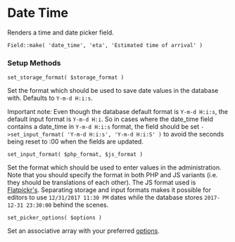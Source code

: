 # Date Time

Renders a time and date picker field.

`Field::make( 'date_time', 'eta', 'Estimated time of arrival' )`

### Setup Methods

`set_storage_format( $storage_format )`

Set the format which should be used to save date values in the database with. Defaults to `Y-m-d H:i:s`.

Important note: Even though the database default format is `Y-m-d H:i:s`, the default input format is `Y-m-d H:i`. So in cases where the date_time field contains a date_time in `Y-m-d H:i:s` format, the field should be set `->set_input_format( 'Y-m-d H:i:s', 'Y-m-d H:i:S' )` to avoid the seconds being reset to :00 when the fields are updated.

`set_input_format( $php_format, $js_format )`

Set the format which should be used to enter values in the administration. Note that you should specify the format in both PHP and JS variants (i.e. they should be translations of each other). The JS format used is [Flatpickr's](https://chmln.github.io/flatpickr/formatting/).
Separating storage and input formats makes it possible for editors to use `12/31/2017 11:30 PM` dates while the database stores `2017-12-31 23:30:00` behind the scenes.

`set_picker_options( $options )`

Set an associative array with your preferred [options](https://chmln.github.io/flatpickr/options/).